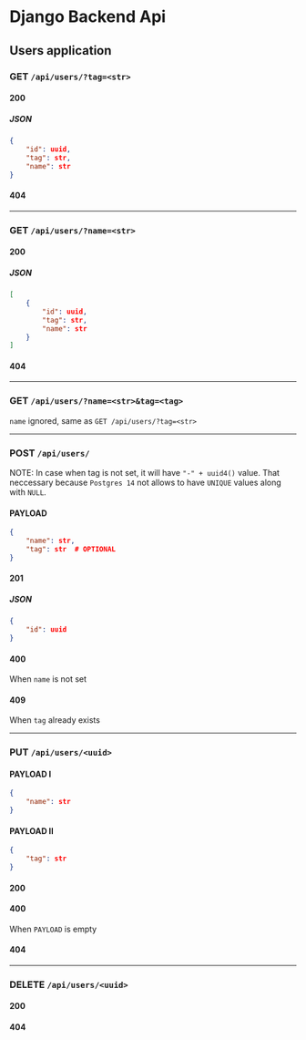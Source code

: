 # Django Backend Api
## Users application
### GET `/api/users/?tag=<str>`
#### 200
##### JSON
```json
{
    "id": uuid,
    "tag": str,
    "name": str
}
```

#### 404

-----

### GET `/api/users/?name=<str>`
#### 200
##### JSON
```json
[
    {
        "id": uuid,
        "tag": str,
        "name": str
    }
]
```

#### 404

-----

### GET `/api/users/?name=<str>&tag=<tag>`
`name` ignored, same as `GET /api/users/?tag=<str>`

-----

### POST `/api/users/`
NOTE: In case when tag is not set, it will have `"-" + uuid4()` value. That neccessary because `Postgres 14` not allows to have `UNIQUE` values along with `NULL`.

#### PAYLOAD
```json
{
    "name": str,
    "tag": str  # OPTIONAL
}
```

#### 201
##### JSON
```json
{
    "id": uuid
}
```

#### 400
When `name` is not set

#### 409
When `tag` already exists

-----

### PUT `/api/users/<uuid>`
#### PAYLOAD I
```json
{
    "name": str
}
```

#### PAYLOAD II
```json
{
    "tag": str
}
```

#### 200
#### 400
When `PAYLOAD` is empty

#### 404

-----

### DELETE `/api/users/<uuid>`
#### 200
#### 404
